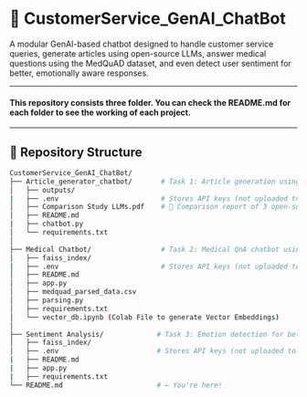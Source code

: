 # 🤖 CustomerService_GenAI_ChatBot

A modular GenAI-based chatbot designed to handle customer service queries, generate articles using open-source LLMs, answer medical questions using the MedQuAD dataset, and even detect user sentiment for better, emotionally aware responses.

---
#### This repository consists three folder. You can check the README.md for each folder to see the working of each project.

-----

## 📁 Repository Structure

```bash
CustomerService_GenAI_ChatBot/
├── Article_generator_chatbot/       # Task 1: Article generation using open-source LLMs
│   ├── outputs/
|   ├── .env                         # Stores API keys (not uploaded to GitHub)
│   ├── Comparison Study LLMs.pdf    # 📄 Comparison report of 3 open-source LLMs
│   ├── README.md
|   ├── chatbot.py
│   └── requirements.txt 
│
├── Medical Chatbot/                 # Task 2: Medical QnA chatbot using MedQuAD
│   ├── faiss_index/
|   ├── .env                         # Stores API keys (not uploaded to GitHub)
│   ├── README.md
│   ├── app.py
│   ├── medquad_parsed_data.csv
│   ├── parsing.py
│   ├── requirements.txt
│   └── vector_db.ipynb (Colab File to generate Vector Embeddings)
│
├── Sentiment Analysis/             # Task 3: Emotion detection for better chatbot responses
│   ├── faiss_index/
│   ├── .env                        # Stores API keys (not uploaded to GitHub)
|   ├── README.md
|   ├── app.py                        
|   ├── requirements.txt 
└── README.md                       # ← You're here!
